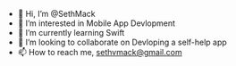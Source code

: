- 👋 Hi, I’m @SethMack
- 👀 I’m interested in Mobile App Devlopment
- 🌱 I’m currently learning Swift
- 💞️ I’m looking to collaborate on Devloping a self-help app
- 📫 How to reach me, sethvmack@gmail.com

<!---
SethMack/SethMack is a ✨ special ✨ repository because its `README.md` (this file) appears on your GitHub profile.
You can click the Preview link to take a look at your changes.
--->
